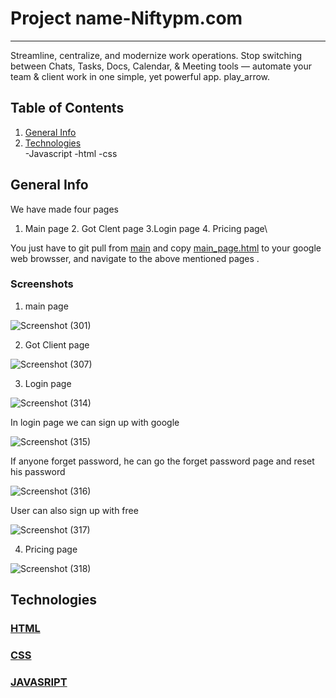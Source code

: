 # Project name-Niftypm.com
***
Streamline, centralize, and modernize work operations. Stop switching between Chats, Tasks, Docs, Calendar, & Meeting tools — automate your team & client work in one simple, yet powerful app. play_arrow.

## Table of Contents
1. [General Info](#general-info)
2. [Technologies](#technologies)\
  -Javascript
  -html
  -css

## General Info

We have made four pages 
1. Main page 2. Got Clent page 3.Login page 4. Pricing page\

You just have to git pull from [main](https://github.com/avinashkumarsinha007/ist_Masai_Project) and copy [main_page.html]() to your google web browsser, and navigate to the above mentioned pages .

### Screenshots
1. main page

![Screenshot (301)](https://user-images.githubusercontent.com/77038699/107173837-ca2cd200-69ee-11eb-9480-8830c9d67c42.png)


2. Got Client page

![Screenshot (307)](https://user-images.githubusercontent.com/77038699/107174481-5c81a580-69f0-11eb-9727-6d2b9f4497f9.png)


3. Login page

![Screenshot (314)](https://user-images.githubusercontent.com/77038699/107174857-4f18eb00-69f1-11eb-9992-2adfba69ef5e.png)

In login page we can sign up with google

![Screenshot (315)](https://user-images.githubusercontent.com/77038699/107174906-753e8b00-69f1-11eb-81c5-bb52838f89ac.png)

If anyone forget password, he can go the forget password page and reset his password

![Screenshot (316)](https://user-images.githubusercontent.com/77038699/107175034-c64e7f00-69f1-11eb-81b0-d17cae10eadd.png)

User can also sign up with free

![Screenshot (317)](https://user-images.githubusercontent.com/77038699/107175095-f1d16980-69f1-11eb-8e48-1f05a268bcf8.png)

4. Pricing page

![Screenshot (318)](https://user-images.githubusercontent.com/77038699/107175152-1d545400-69f2-11eb-9c55-126d19747543.png)

## Technologies

### [HTML](https://www.google.com/search?q=html&oq=html&aqs=chrome..69i57j0i433l3j0i131i433j69i60l3.7079j0j7&sourceid=chrome&ie=UTF-8)

### [CSS](https://www.google.com/search?q=css&oq=css&aqs=chrome..69i57j0i20i263i433j0i433l3j69i60l3.4654j0j7&sourceid=chrome&ie=UTF-8)

### [JAVASRIPT](https://www.google.com/search?q=javascript&oq=ja&aqs=chrome.3.69i57j69i59l2j0i67i433l2j69i60l2j69i61.3045j0j7&sourceid=chrome&ie=UTF-8)




